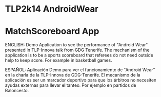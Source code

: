 TLP2k14 AndroidWear
===================================
MatchScoreboard App
===================================

ENGLISH: Demo Application to see the performance of "Android Wear" presented in TLP-Innova talk from GDG Tenerife. The mechanism of the application is to be a sports scoreboard that referees do not need outside help to keep score. For example in basketball games.

ESPAÑOL: Aplicación Demo para ver el funcionamiento de "Android Wear" en la charla de la TLP-Innova de GDG-Tenerife. El mecanismo de la aplicación es ser un marcador deportivo para que los árbitros no necesiten ayudas externas para llevar el tanteo. Por ejemplo en partidos de Baloncesto.
